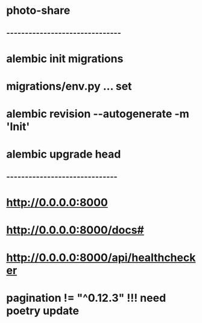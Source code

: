 # photo-share

## -------------------------------

# alembic init migrations

# migrations/env.py ... set

# alembic revision --autogenerate -m 'Init'

# alembic upgrade head

## ------------------------------

# http://0.0.0.0:8000

# http://0.0.0.0:8000/docs#

# http://0.0.0.0:8000/api/healthchecker

# pagination != "^0.12.3" !!! need poetry update
